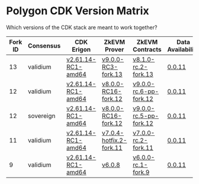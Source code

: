 # Polygon CDK Version Matrix

Which versions of the CDK stack are meant to work together?

Fork ID|Consensus|CDK Erigon|ZkEVM Prover|ZkEVM Contracts|Data Availability|Bridge
---|---|---|---|---|---|---
13|validium|[v2.61.14-RC1-amd64](https://github.com/0xPolygonHermez/cdk-erigon/releases/tag/v2.61.14-RC1-amd64)|[v9.0.0-RC3-fork.13](https://github.com/0xPolygonHermez/zkevm-prover/releases/tag/v9.0.0-RC3)|[v8.1.0-rc.2-fork.13](https://github.com/0xPolygonHermez/zkevm-contracts/releases/tag/v8.1.0-rc.2-fork.13)|[0.0.11](https://github.com/0xPolygon/cdk-data-availability/releases/tag/v0.0.11)|[v0.6.0-RC9](https://github.com/0xPolygonHermez/zkevm-bridge-service/releases/tag/v0.6.0-RC9)
12|validium|[v2.61.14-RC1-amd64](https://github.com/0xPolygonHermez/cdk-erigon/releases/tag/v2.61.14-RC1-amd64)|[v8.0.0-RC16-fork.12](https://github.com/0xPolygonHermez/zkevm-prover/releases/tag/v8.0.0-RC16)|[v9.0.0-rc.6-pp-fork.12](https://github.com/0xPolygonHermez/zkevm-contracts/releases/tag/v9.0.0-rc.6-pp-fork.12)|[0.0.11](https://github.com/0xPolygon/cdk-data-availability/releases/tag/v0.0.11)|[v0.6.0-RC9](https://github.com/0xPolygonHermez/zkevm-bridge-service/releases/tag/v0.6.0-RC9)
12|sovereign|[v2.61.14-RC1-amd64](https://github.com/0xPolygonHermez/cdk-erigon/releases/tag/v2.61.14-RC1-amd64)|[v8.0.0-RC16-fork.12](https://github.com/0xPolygonHermez/zkevm-prover/releases/tag/v8.0.0-RC16)|[v9.0.0-rc.5-pp-fork.12](https://github.com/0xPolygonHermez/zkevm-contracts/releases/tag/v9.0.0-rc.5-pp-fork.12)|[0.0.11](https://github.com/0xPolygon/cdk-data-availability/releases/tag/v0.0.11)|[v0.6.0-RC9](https://github.com/0xPolygonHermez/zkevm-bridge-service/releases/tag/v0.6.0-RC9)
11|validium|[v2.61.14-RC1-amd64](https://github.com/0xPolygonHermez/cdk-erigon/releases/tag/v2.61.14-RC1-amd64)|[v7.0.4-hotfix.2-fork.11](https://github.com/0xPolygonHermez/zkevm-prover/releases/tag/v7.0.4-hotfix.2)|[v7.0.0-rc.2-fork.11](https://github.com/0xPolygonHermez/zkevm-contracts/releases/tag/v7.0.0-rc.2-fork.11)|[0.0.11](https://github.com/0xPolygon/cdk-data-availability/releases/tag/v0.0.11)|[v0.6.0-RC9](https://github.com/0xPolygonHermez/zkevm-bridge-service/releases/tag/v0.6.0-RC9)
9|validium|[v2.61.14-RC1-amd64](https://github.com/0xPolygonHermez/cdk-erigon/releases/tag/v2.61.14-RC1-amd64)|[v6.0.8](https://github.com/0xPolygonHermez/zkevm-prover/releases/tag/v6.0.8)|[v6.0.0-rc.1-fork.9](https://github.com/0xPolygonHermez/zkevm-contracts/releases/tag/v6.0.0-rc.1-fork.9)|[0.0.11](https://github.com/0xPolygon/cdk-data-availability/releases/tag/v0.0.11)|[v0.6.0-RC9](https://github.com/0xPolygonHermez/zkevm-bridge-service/releases/tag/v0.6.0-RC9)
